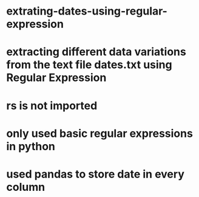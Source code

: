 # extrating-dates-using-regular-expression
# extracting different data variations from the text file dates.txt using Regular Expression
# rs is not imported
# only used basic regular expressions in python
# used pandas to store date in every column
